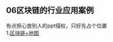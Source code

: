 ## 06区块链的行业应用案例  
有点担心放别人的ppt侵权，只好先占个位置  
1.[区块链+地图](http://www.gisempire.com/n/news/2018/1113/3168.html?tdsourcetag=s_pctim_aiomsg)  
